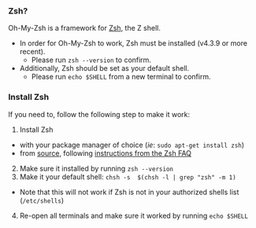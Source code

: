 ### Zsh?

Oh-My-Zsh is a framework for [Zsh](http://www.zsh.org), the Z shell.

* In order for Oh-My-Zsh to work, Zsh must be installed (v4.3.9 or more recent).
  * Please run `zsh --version` to confirm.
* Additionally, Zsh should be set as your default shell.
  * Please run `echo $SHELL` from a new terminal to confirm.

### Install Zsh

If you need to, follow the following step to make it work:

1. Install Zsh
  * with your package manager of choice (_ie_: `sudo apt-get install zsh`)
  * from [source](http://zsh.sourceforge.net/Arc/source.html), following [instructions from the Zsh FAQ](http://zsh.sourceforge.net/FAQ/zshfaq01.html#l7)
2. Make sure it installed by running `zsh --version`
3. Make it your default shell: `chsh -s  $(chsh -l | grep "zsh" -m 1)`
  * Note that this will not work if Zsh is not in your authorized shells list (`/etc/shells`)
4. Re-open all terminals and make sure it worked by running `echo $SHELL`